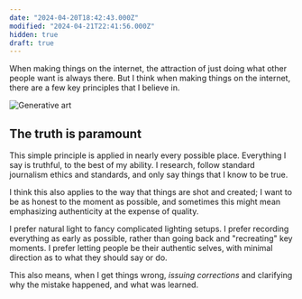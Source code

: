 ```yaml
---
date: "2024-04-20T18:42:43.000Z"
modified: "2024-04-21T22:41:56.000Z"
hidden: true
draft: true
---
```

When making things on the internet, the attraction of just doing what other people want is always there. But I think when making things on the internet, there are a few key principles that I believe in.

![Generative art](https://res.cloudinary.com/ejf/image/upload/v1707582204/Screenshot_2024-02-10_at_11.23.09_AM.png)

## The truth is paramount

This simple principle is applied in nearly every possible place. Everything I say is truthful, to the best of my ability. I research, follow standard journalism ethics and standards, and only say things that I know to be true.

I think this also applies to the way that things are shot and created; I want to be as honest to the moment as possible, and sometimes this might mean emphasizing authenticity at the expense of quality.

I prefer natural light to fancy complicated lighting setups. I prefer recording everything as early as possible, rather than going back and "recreating" key moments. I prefer letting people be their authentic selves, with minimal direction as to what they should say or do.

This also means, when I get things wrong, *issuing corrections* and clarifying why the mistake happened, and what was learned.

